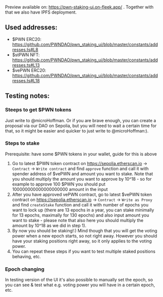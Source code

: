 Preview available on: https://pwn-staking-ui.on-fleek.app/ . Together with that we also have IPFS deployment.

## Used addresses:
- $PWN ERC20: https://github.com/PWNDAO/pwn_staking_ui/blob/master/constants/addresses.ts#L8
- $stPWN NFT: https://github.com/PWNDAO/pwn_staking_ui/blob/master/constants/addresses.ts#L13
- $vePWN ERC20: https://github.com/PWNDAO/pwn_staking_ui/blob/master/constants/addresses.ts#L18

## Testing notes:

### Steeps to get $PWN tokens
Just write to @microHoffman. Or if you are brave enough, you can create a proposal via our DAO on Sepolia, but you will need to wait a certain time for that, so it might be easier and quicker to just write to @microHoffman:).

### Steps to stake
Prerequisite: have some $PWN tokens in your wallet, guide for this is above

1) Go to latest $PWN token contract on https://sepolia.etherscan.io -> `Contract` -> `Write contract` and find `approve` function and call it with spender address of $vePWN and amount you want to stake. Note that you should multiply the amount you want to approve by 10^18 - so for example to approve 100 $PWN you should put 100000000000000000000 amount in the input
2) After you have approved vePWN contract, go to latest $vePWN token contract on https://sepolia.etherscan.io -> `Contract` -> `Write as Proxy` and find `createStake` function and call it with number of epochs you want to lock up (there are 13 epochs in a year, you can stake minimally for 13 epochs, maximally for 130 epochs) and also input amount you want to stake - please note that also here you should multiply the amount by 10^18 as we did in step 1).
3) By now you should be staking!:) Mind though that you will get the voting power when a new epoch starts, so not right away. However you should have your staking positions right away, so it only applies to the voting power.
4) You can repeat these steps if you want to test multiple staked positions behaving, etc.

### Epoch changing
In testing version of the UI it's also possible to manually set the epoch, so you can see & test what e.g. voting power you will have in a certain epoch, etc.
